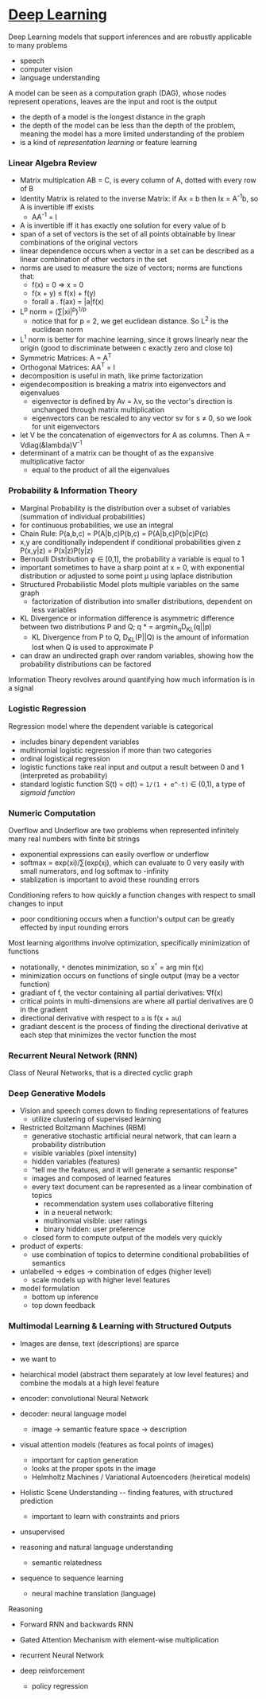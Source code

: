 # [Deep Learning](https://github.com/HFTrader/DeepLearningBook/blob/master/DeepLearningBook.pdf)
Deep Learning models that support inferences and are robustly applicable to many problems
- speech 
- computer vision
- language understanding

A model can be seen as a computation graph (DAG), whose nodes represent operations, leaves are the input and root is the output
- the depth of a model is the longest distance in the graph
- the depth of the model can be less than the depth of the problem, meaning the model has a more limited understanding of the problem
- is a kind of *representation learning* or feature learning

### Linear Algebra Review
- Matrix multiplcation AB = C, is every column of A, dotted with every row of B
- Identity Matrix is related to the inverse Matrix: if Ax = b then Ix = A<sup>-1</sup>b, so A is invertible iff exists 
  - AA<sup>-1</sup> = I
- A is invertible iff it has exactly one solution for every value of b
- span of a set of vectors is the set of all points obtainable by linear combinations of the original vectors
- linear dependence occurs when a vector in a set can be described as a linear combination of other vectors in the set
- norms are used to measure the size of vectors; norms are functions that:
  - f(x) = 0 => x = 0
  - f(x + y) ≤ f(x) + f(y)
  - forall a . f(ax) = |a|f(x)
- L<sup>p</sup> norm = (∑|xi|<sup>p</sup>)<sup>1/p</sup>
  - notice that for p = 2, we get euclidean distance. So L<sup>2</sup> is the euclidean norm
- L<sup>1</sup> norm is better for machine learning, since it grows linearly near the origin (good to discriminate between c exactly zero and close to)
- Symmetric Matrices: A = A<sup>T</sup>
- Orthogonal Matrices: AA<sup>T</sup> = I
- decomposition is useful in math, like prime factorization
- eigendecomposition is breaking a matrix into eigenvectors and eigenvalues
  - eigenvector is defined by Av = &lambda;v, so the vector's direction is unchanged through matrix multiplication
  - eigenvectors can be rescaled to any vector sv for s ≠ 0, so we look for unit eigenvectors
- let V be the concatenation of eigenvectors for A as columns. Then A = Vdiag(&lambda)V<sup>-1</sup>
- determinant of a matrix can be thought of as the expansive multiplicative factor
  - equal to the product of all the eigenvalues

### Probability & Information Theory
- Marginal Probability is the distribution over a subset of variables (summation of individual probabilities)
- for continuous probabilities, we use an integral
- Chain Rule: P(a,b,c) = P(A|b,c)P(b,c) = P(A|b,c)P(b|c)P(c)
- x,y are conditionally independent if conditional probabilities given z P(x,y|z) = P(x|z)P(y|z)
- Bernoulli Distribution &phi; &isin; [0,1], the probability a variable is equal to 1
- important sometimes to have a sharp point at x = 0, with exponential distribution or adjusted to some point &mu; using laplace distribution
- Structured Probabilistic Model plots multiple variables on the same graph
  - factorization of distribution into smaller distributions, dependent on less variables
- KL Divergence or information difference is asymmetric difference between two distributions P and Q; q * = argmin<sub>q</sub>D<sub>KL</sub>(q||p)
  - KL Divergence from P to Q, D<sub>KL</sub>(P||Q) is the amount of information lost when Q is used to approximate P
- can draw an undirected graph over random variables, showing how the probability distributions can be factored

Information Theory revolves around quantifying how much information is in a signal

### Logistic Regression
Regression model where the dependent variable is categorical
- includes binary dependent variables
- multinomial logistic regression if more than two categories
- ordinal logistical regression
- logistic functions take real input and output a result between 0 and 1 (interpreted as probability)
- standard logistic function S(t) = &sigma;(t) = `1/(1 + e^-t)` &isin; (0,1), a type of *sigmoid function*

### Numeric Computation
Overflow and Underflow are two problems when represented infinitely many real numbers with finite bit strings
- exponential expressions can easily overflow or underflow
- softmax = exp(xi)/∑(exp(xj), which can evaluate to 0 very easily with small numerators, and log softmax to -infinity
- stablization is important to avoid these rounding errors

Conditioning refers to how quickly a function changes with respect to small changes to input
- poor conditioning occurs when a function's output can be greatly effected by input rounding errors

Most learning algorithms involve optimization, specifically minimization of functions
- notationally, `*` denotes minimization, so x<sup>`*`</sup> = arg min f(x)
- minimization occurs on functions of single output (may be a vector function)
- gradiant of f, the vector containing all partial derivatives: &nabla;f(x)
- critical points in multi-dimensions are where all partial derivatives are 0 in the gradient
- directional derivative with respect to `a` is f(x + `a`u)
- gradiant descent is the process of finding the directional derivative at each step that minimizes the vector function the most

### Recurrent Neural Network (RNN)
Class of Neural Networks, that is a directed cyclic graph

### Deep Generative Models
- Vision and speech comes down to finding representations of features
  - utilize clustering of supervised learning
- Restricted Boltzmann Machines (RBM)
  - generative stochastic artificial neural network, that can learn a probability distribution 
  - visible variables (pixel intensity)
  - hidden variables (features)
  - "tell me the features, and it will generate a semantic response"
  - images and composed of learned features 
  - every text document can be represented as  a linear combination of topics
    - recommendation system uses collaborative filtering
    - in a neueral network:
    - multinomial visible: user ratings
    - binary hidden: user preference
  - closed form to compute output of the models very quickly
- product of experts:
  - use combination of topics to determine conditional probabilities of semantics
- unlabelled -> edges -> combination of edges (higher level)
  - scale models up with higher level features
- model formulation
  - bottom up inference
  - top down feedback

### Multimodal Learning & Learning with Structured Outputs 
- Images are dense, text (descriptions) are sparce
- we want to 
- heiarchical model (abstract them separately at low level features) and combine the modals at a high level feature
- encoder: convolutional Neural Network
- decoder: neural language model
  - image -> semantic feature space -> description
- visual attention models (features as focal points of images)
  - important for caption generation
  - looks at the proper spots in the image
  - Helmholtz Machines / Variational Autoencoders (heiretical models)
- Holistic Scene Understanding -- finding features, with structured prediction
  - important to learn with constraints and priors
  
- unsupervised
- reasoning and natural language understanding
  - semantic relatedness
- sequence to sequence learning
  - neural machine translation (language) 

Reasoning
- Forward RNN and backwards RNN
- Gated Attention Mechanism with element-wise multiplication
- recurrent Neural Network

- deep reinforcement
  - policy regression
